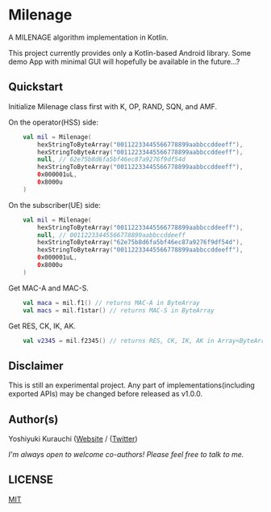 # Milenage

A MILENAGE algorithm implementation in Kotlin.

This project currently provides only a Kotlin-based Android library.
Some demo App with minimal GUI will hopefully be available in the future...?

## Quickstart

Initialize Milenage class first with K, OP, RAND, SQN, and AMF.

On the operator(HSS) side:

```kotlin
    val mil = Milenage(
        hexStringToByteArray("00112233445566778899aabbccddeeff"),
        hexStringToByteArray("00112233445566778899aabbccddeeff"),
        null, // 62e75b8d6fa5bf46ec87a9276f9df54d
        hexStringToByteArray("00112233445566778899aabbccddeeff"),
        0x000001uL,
        0x8000u
    )
```

On the subscriber(UE) side:

```kotlin
    val mil = Milenage(
        hexStringToByteArray("00112233445566778899aabbccddeeff"),
        null, // 00112233445566778899aabbccddeeff
        hexStringToByteArray("62e75b8d6fa5bf46ec87a9276f9df54d"),
        hexStringToByteArray("00112233445566778899aabbccddeeff"),
        0x000001uL,
        0x8000u
    )
```

Get MAC-A and MAC-S.

```kotlin
    val maca = mil.f1() // returns MAC-A in ByteArray
    val macs = mil.f1star() // returns MAC-S in ByteArray
```

Get RES, CK, IK, AK.

```kotlin
    val v2345 = mil.f2345() // returns RES, CK, IK, AK in Array<ByteArray>
```

## Disclaimer

This is still an experimental project. Any part of implementations(including exported APIs) may be changed before released as v1.0.0.

## Author(s)

Yoshiyuki Kurauchi ([Website](https://wmnsk.com/) / ([Twitter](https://twitter.com/wmnskdmms))

_I'm always open to welcome co-authors! Please feel free to talk to me._

## LICENSE

[MIT](https://github.com/wmnsk/MilenageKT/blob/master/LICENSE)
